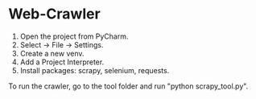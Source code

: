 # Web-Crawler

1. Open the project from PyCharm.
2. Select -> File -> Settings. 
3. Create a new venv.
4. Add a Project Interpreter.
5. Install packages: scrapy, selenium, requests.

To run the crawler, go to the tool folder and run "python scrapy_tool.py".

